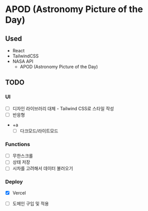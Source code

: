 # APOD (Astronomy Picture of the Day)

## Used
- React
- TailwindCSS
- NASA API
  - APOD (Astronomy Picture of the Day)

## TODO
### UI
  - [ ] 디자인 라이브러리 대체 - Tailwind CSS로 스타일 작성
  - [ ] 반응형
  - +a
    - [ ] 다크모드/라이트모드
### Functions
  - [ ] 무한스크롤
  - [ ] 상태 저장
  - [ ] 시차를 고려해서 데이터 불러오기
### Deploy
  - [x] Vercel
  - [ ] 도메인 구입 및 적용


